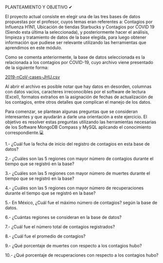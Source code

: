 PLANTEAMIENTO Y OBJETIVO ✔

El proyecto actual consiste en elegir una de las tres bases de datos propuestas por el profesor, cuyos temas eran referentes a:
Contagios por Influenza H1N1, Ubicación de tiendas Starbucks y Contagios por COVID 19 (Siendo esta última la seleccionada), 
y posteriormente hacer el análisis, limpieza y tratamiento de datos de la base elegida, para luego obtener información que 
pudiese ser relevante utilizando las herramientas que aprendimos en este módulo.

Como se comenta anteriormente, la base de datos seleccionada es la relacionada a los contagios por COVID-19, cuyo archivo 
viene presentado de la siguiente forma:

[2019-nCoV-cases-JHU.csv](https://github.com/andiisantoss/QueryCompetition/files/14392148/2019-nCoV-cases-JHU.csv)

Al abrir el archivo es posible notar que hay datos en desorden, columnas con datos vacíos, caracteres irreconocibles por el 
software de lectura (Excel), formatos extraños en la asignación de fechas de actualización de los contagios, entre otros 
detalles que complican el manejo de los datos.

Para comenzar, se plantean algunas preguntas que se consideran interesantes y que ayudarán a darle una orientación a este ejercicio. 
El objetivo es resolver estas preguntas utilizando las herramientas necesarias de los Software MongoDB Compass y MySQL
aplicando el conocimiento correspondiente.💻

1.- ¿Cuál fue la fecha de inicio del registro de contagios en esta base de datos?

2.- ¿Cuáles son las 5 regiones con mayor número de contagios durante el tiempo que se registró en la base?

3.- ¿Cuáles son las 5 regiones con mayor número de muertes durante el tiempo que se registró en la base?

4.- ¿Cuáles son las 5 regiones con mayor número de recuperaciones durante el tiempo que se registró en la base?

5.- En México, ¿Cuál fue el máximo número de contagios? según la base de datos.

6.- ¿Cuántas regiones se consideran en la base de datos?

7.- ¿Cuál fue el número total de contagios registrados?

8.- ¿Cuál fue el promedio de contagios?

9.- ¿Qué porcentaje de muertes con respecto a los contagios hubo?

10.- ¿Qué porcentaje de recuperaciones con respecto a los contagios hubo?



